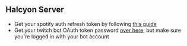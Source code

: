 ## Halcyon Server

- Get your spotify auth refresh token by following [this guide](https://github.com/emkelley/spotify-now-playing/blob/master/SetUp.md)
- Get your twitch bot OAuth token password [over here](https://twitchapps.com/tmi/), but make sure you're logged in with your bot account